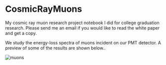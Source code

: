 # CosmicRayMuons
My cosmic ray muon research project notebook I did for college graduation research.
Please send me an email if you would like to read the white paper and get a copy.

We study the energy-loss spectra of muons incident on our PMT detector.
A preview of some of the results are shown below..

![muons](https://user-images.githubusercontent.com/62812999/211224341-eb76685c-7e4e-4599-bc89-0e81eab156a5.png)
